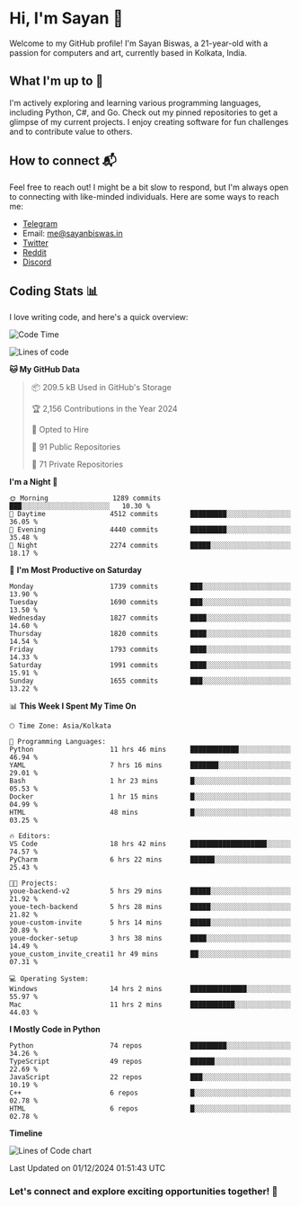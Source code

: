 # Hi, I'm Sayan 👋

Welcome to my GitHub profile! I'm Sayan Biswas, a 21-year-old with a passion for computers and art, currently based in Kolkata, India.

## What I'm up to 🚀

I'm actively exploring and learning various programming languages, including Python, C#, and Go. Check out my pinned repositories to get a glimpse of my current projects. I enjoy creating software for fun challenges and to contribute value to others.

## How to connect 📬

Feel free to reach out! I might be a bit slow to respond, but I'm always open to connecting with like-minded individuals. Here are some ways to reach me:

- [Telegram](https://t.me/dank_as_fuck)
- Email: [me@sayanbiswas.in](mailto:me@sayanbiswas.in)
- [Twitter](https://twitter.com/TheDankDel)
- [Reddit](https://www.reddit.com/user/dank_as_fuck_/)
- [Discord](https://discordapp.com/users/506536929152466945)

## Coding Stats 📊

I love writing code, and here's a quick overview:

<!--START_SECTION:waka-->
![Code Time](http://img.shields.io/badge/Code%20Time-1%2C961%20hrs%2047%20mins-blue)

![Lines of code](https://img.shields.io/badge/From%20Hello%20World%20I%27ve%20Written-6.4%20million%20lines%20of%20code-blue)

**🐱 My GitHub Data** 

> 📦 209.5 kB Used in GitHub's Storage 
 > 
> 🏆 2,156 Contributions in the Year 2024
 > 
> 💼 Opted to Hire
 > 
> 📜 91 Public Repositories 
 > 
> 🔑 71 Private Repositories 
 > 
**I'm a Night 🦉** 

```text
🌞 Morning                1289 commits        ███░░░░░░░░░░░░░░░░░░░░░░   10.30 % 
🌆 Daytime                4512 commits        █████████░░░░░░░░░░░░░░░░   36.05 % 
🌃 Evening                4440 commits        █████████░░░░░░░░░░░░░░░░   35.48 % 
🌙 Night                  2274 commits        █████░░░░░░░░░░░░░░░░░░░░   18.17 % 
```
📅 **I'm Most Productive on Saturday** 

```text
Monday                   1739 commits        ███░░░░░░░░░░░░░░░░░░░░░░   13.90 % 
Tuesday                  1690 commits        ███░░░░░░░░░░░░░░░░░░░░░░   13.50 % 
Wednesday                1827 commits        ████░░░░░░░░░░░░░░░░░░░░░   14.60 % 
Thursday                 1820 commits        ████░░░░░░░░░░░░░░░░░░░░░   14.54 % 
Friday                   1793 commits        ████░░░░░░░░░░░░░░░░░░░░░   14.33 % 
Saturday                 1991 commits        ████░░░░░░░░░░░░░░░░░░░░░   15.91 % 
Sunday                   1655 commits        ███░░░░░░░░░░░░░░░░░░░░░░   13.22 % 
```


📊 **This Week I Spent My Time On** 

```text
🕑︎ Time Zone: Asia/Kolkata

💬 Programming Languages: 
Python                   11 hrs 46 mins      ████████████░░░░░░░░░░░░░   46.94 % 
YAML                     7 hrs 16 mins       ███████░░░░░░░░░░░░░░░░░░   29.01 % 
Bash                     1 hr 23 mins        █░░░░░░░░░░░░░░░░░░░░░░░░   05.53 % 
Docker                   1 hr 15 mins        █░░░░░░░░░░░░░░░░░░░░░░░░   04.99 % 
HTML                     48 mins             █░░░░░░░░░░░░░░░░░░░░░░░░   03.25 % 

🔥 Editors: 
VS Code                  18 hrs 42 mins      ███████████████████░░░░░░   74.57 % 
PyCharm                  6 hrs 22 mins       ██████░░░░░░░░░░░░░░░░░░░   25.43 % 

🐱‍💻 Projects: 
youe-backend-v2          5 hrs 29 mins       █████░░░░░░░░░░░░░░░░░░░░   21.92 % 
youe-tech-backend        5 hrs 28 mins       █████░░░░░░░░░░░░░░░░░░░░   21.82 % 
youe-custom-invite       5 hrs 14 mins       █████░░░░░░░░░░░░░░░░░░░░   20.89 % 
youe-docker-setup        3 hrs 38 mins       ████░░░░░░░░░░░░░░░░░░░░░   14.49 % 
youe_custom_invite_creati1 hr 49 mins        ██░░░░░░░░░░░░░░░░░░░░░░░   07.31 % 

💻 Operating System: 
Windows                  14 hrs 2 mins       ██████████████░░░░░░░░░░░   55.97 % 
Mac                      11 hrs 2 mins       ███████████░░░░░░░░░░░░░░   44.03 % 
```

**I Mostly Code in Python** 

```text
Python                   74 repos            █████████░░░░░░░░░░░░░░░░   34.26 % 
TypeScript               49 repos            ██████░░░░░░░░░░░░░░░░░░░   22.69 % 
JavaScript               22 repos            ███░░░░░░░░░░░░░░░░░░░░░░   10.19 % 
C++                      6 repos             █░░░░░░░░░░░░░░░░░░░░░░░░   02.78 % 
HTML                     6 repos             █░░░░░░░░░░░░░░░░░░░░░░░░   02.78 % 
```



**Timeline**

![Lines of Code chart](https://raw.githubusercontent.com/Dank-del/Dank-del/main/assets/bar_graph.png)


 Last Updated on 01/12/2024 01:51:43 UTC
<!--END_SECTION:waka-->

### Let's connect and explore exciting opportunities together! 🚀
